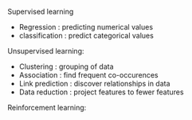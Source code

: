 Supervised learning 
- Regression : predicting numerical values
- classification : predict categorical values

Unsupervised learning:
- Clustering : grouping of data 
- Association : find frequent co-occurences
- Link prediction : discover relationships in data
- Data reduction : project features to fewer features


Reinforcement learning:
